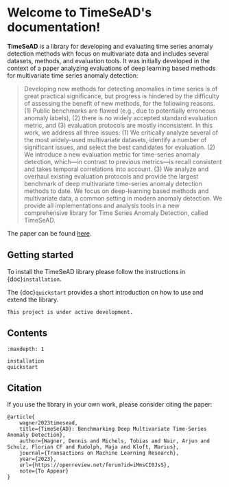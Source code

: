 # Welcome to TimeSeAD's documentation!

**TimeSeAD** is a library for developing and evaluating time series anomaly detection methods with focus on multivariate 
data and includes several datasets, methods, and evaluation tools. It was initially developed in the context of a 
paper analyzing evaluations of deep learning based methods for multivariate time series anomaly detection:

> Developing new methods for detecting anomalies in time series is of great practical significance, but progress is 
> hindered by the difficulty of assessing the benefit of new methods, for the following reasons. (1) Public benchmarks 
> are flawed (e.g., due to potentially erroneous anomaly labels), (2) there is no widely accepted standard evaluation 
> metric, and (3) evaluation protocols are mostly inconsistent. In this work, we address all three issues: (1) We 
> critically analyze several of the most widely-used multivariate datasets, identify a number of significant issues, and 
> select the best candidates for evaluation. (2) We introduce a new evaluation metric for time-series anomaly detection, 
> which—in contrast to previous metrics—is recall consistent and takes temporal correlations into account. (3) We analyze 
> and overhaul existing evaluation protocols and provide the largest benchmark of deep multivariate time-series anomaly 
> detection methods to date. We focus on deep-learning based methods and multivariate data, a common setting in modern 
> anomaly detection. We provide all implementations and analysis tools in a new comprehensive library for Time Series 
> Anomaly Detection, called TimeSeAD.

The paper can be found [here](https://openreview.net/forum?id=iMmsCI0JsS).

## Getting started
To install the TimeSeAD library please follow the instructions in {doc}`installation`.

The {doc}`quickstart` provides a short introduction on how to use and extend the library.

```{note}
This project is under active development.
```

## Contents
```{toctree}
:maxdepth: 1

installation
quickstart
```

## Citation
If you use the library in your own work, please consider citing the paper:
```
@article{
    wagner2023timesead,
    title={TimeSe{AD}: Benchmarking Deep Multivariate Time-Series Anomaly Detection},
    author={Wagner, Dennis and Michels, Tobias and Nair, Arjun and Schulz, Florian CF and Rudolph, Maja and Kloft, Marius},
    journal={Transactions on Machine Learning Research},
    year={2023},
    url={https://openreview.net/forum?id=iMmsCI0JsS},
    note={To Appear}
}
```
